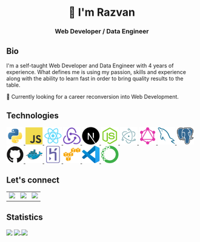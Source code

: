 <h1 align="center">
  👋 I'm Razvan
</h1>
<h3 align="center">
  Web Developer / Data Engineer
</h3>

## Bio

I'm a self-taught Web Developer and Data Engineer with 4 years of experience. What defines me is using my passion,
skills and experience along with the ability to learn fast in order to bring quality results to
the table.

👀 Currently looking for a career reconversion into Web Development.

<!-- - 👋 Hi, I’m @RazvanCretu
- 👀 I’m interested in Web Development, Data Engineering and remote jobs only.
- 🌱 I’m currently learning Strapi and React/Next.js
- 💞️ I’m looking to collaborate on awesome Open Source projects.
- 📫 You can find me at razvan.cretu97@gmail.com -->

## Technologies

<!-- **Programming Langauges:** -->

<a href="https://www.python.org/">
  <img height="46" src="https://github.com/devicons/devicon/blob/master/icons/python/python-original.svg" title="Python" />
</a>
<a href="https://developer.mozilla.org/en-US/docs/Web/JavaScript">
  <img height="46" src="https://github.com/devicons/devicon/blob/master/icons/javascript/javascript-original.svg" title="Javascript" />
</a>
<a href="https://react.dev/">
  <img height="46" src="https://github.com/devicons/devicon/blob/master/icons/react/react-original.svg" title="React" />
</a>
<a href="https://redux.js.org/">
  <img height="46" src="https://github.com/devicons/devicon/blob/master/icons/redux/redux-original.svg" title="Redux" />
</a>
<a href="https://nextjs.org/">
  <img height="46" src="https://github.com/devicons/devicon/blob/master/icons/nextjs/nextjs-original.svg" title="NextJs" />
</a>
<a href="https://nodejs.org/en">
  <img height="46" src="https://github.com/devicons/devicon/blob/master/icons/nodejs/nodejs-original.svg" title="NodeJs" />
</a>
<a href="https://www.electronjs.org/">
  <img height="46" src="https://github.com/devicons/devicon/blob/master/icons/electron/electron-original.svg" title="Electron" />
</a>
<a href="https://graphql.org/">
  <img height="46" src="https://github.com/devicons/devicon/blob/master/icons/graphql/graphql-plain.svg" title="GraphQL" />
</a>
<a href="https://www.mysql.com/">
  <img height="46" src="https://github.com/devicons/devicon/blob/master/icons/mysql/mysql-original.svg" title="MySQL" />
</a>
<a href="https://www.postgresql.org/">
  <img height="46" src="https://github.com/devicons/devicon/blob/master/icons/postgresql/postgresql-original.svg" title="PostgreSQL" />
</a>
<a href="https://github.com/RazvanCretu">
  <img height="46" src="https://github.com/devicons/devicon/blob/master/icons/github/github-original.svg" title="GitHub" />
</a>
<a href="https://www.docker.com/">
  <img height="46" src="https://github.com/devicons/devicon/blob/master/icons/docker/docker-original.svg" title="Docker" />
</a>
<a href="https://heroku.com/)">
  <img height="46" src="https://github.com/devicons/devicon/blob/master/icons/heroku/heroku-original.svg" title="Heroku" />
</a>
<a href="https://aws.amazon.com/">
  <img height="46" src="https://github.com/devicons/devicon/blob/master/icons/amazonwebservices/amazonwebservices-original.svg" title="AWS" />
</a>
<a href="https://code.visualstudio.com/">
  <img height="46" src="https://github.com/devicons/devicon/blob/master/icons/vscode/vscode-original.svg" title="Visual Studio Code" />
</a>
<a href="https://www.anaconda.com/">
  <img height="46" src="https://github.com/devicons/devicon/blob/master/icons/anaconda/anaconda-original.svg" title="Anaconda" />
</a>

## Let's connect

<table>
  <tbody>
    <tr>
      <td>
        <a href="mailto:razvan.cretu97@gmail.com">
          <img height="50" src="https://www.vectorlogo.zone/logos/gmail/gmail-ar21.svg" />
        </a>
      </td>
      <td>
        <a href="https://www.linkedin.com/in/creturazvan/">
          <img height="50" src="https://www.vectorlogo.zone/logos/linkedin/linkedin-ar21.svg" />
        </a>
      </td>
      <td>
        <a href="https://open.spotify.com/user/3jh0qw4ntru8if9moesji6mec">
          <img height="50" src="https://www.vectorlogo.zone/logos/spotify/spotify-ar21.svg" />
        </a>
      </td>
    </tr>
  </tbody>
</table>

## Statistics


<img align="center" src="https://github-readme-streak-stats.herokuapp.com?user=RazvanCretu&theme=dark&hide_border=true&card_width=399" />


<a href="#">
  <img align="center" src="https://github-readme-stats.vercel.app/api?username=RazvanCretu&show_icons=true&theme=dark&hide_border=true&rank_icon=github&hide_rank=true" />
</a>
<a href="#">
  <img align="center" src="https://github-readme-stats.vercel.app/api/top-langs/?username=RazvanCretu&size_weight=0.5&count_weight=0.5&langs_count=10&layout=compact&theme=dark&hide_border=true" />
</a>

<!-- [![Top Langs](https://github-readme-stats.vercel.app/api/top-langs/?username=RazvanCretu&langs_count=8)](https://github.com/anuraghazra/github-readme-stats) -->

<!---
RazvanCretu/RazvanCretu is a ✨ special ✨ repository because its `README.md` (this file) appears on your GitHub profile.
You can click the Preview link to take a look at your changes.
--->
